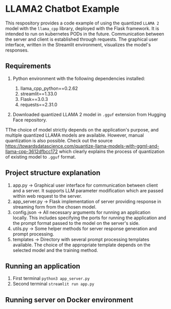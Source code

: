 # LLAMA2 Chatbot Example
This respository provides a code example of using the quantized ```LLAMA 2``` model with the ```llama_cpp``` library, deployed with the Flask framework.
It is intended to run on kubernetes PODs in the future.
Communication between the server and client is established through requests.
The graphical user interface, written in the Streamlit environment,
visualizes the model's responses.

## Requirements
1. Python environment with the following dependencies installed:
    1. llama_cpp_python==0.2.62
    2. streamlit==1.33.0
    3. Flask==3.0.3
    4. requests==2.31.0

2. Downloaded quantized LLAMA 2 model in ```.gguf``` extension from Hugging Face repository.

TThe choice of model strictly depends on the application's purpose, and multiple quantized LLAMA models are available. However, manual quantization is also possible. Check out the source 
https://towardsdatascience.com/quantize-llama-models-with-ggml-and-llama-cpp-3612dfbcc172 which clearly
explains the process of quantization of existing model to ```.gguf``` format.

## Project structure explanation
1. app.py -> Graphical user interface for communication between client and a server.
It supports LLM parameter modification which are passed within web request to the server.
2. app_server.py -> Flask implementation of server providing response in streaming form from the chosen model. 
3. config.json -> All necessary arguments for running an application locally. This includes specifying the ports for running the application and the prompt format passed to the model on the server's side.
4. utils.py -> Some helper methods for server response generation
and prompt processing.
5. templates -> Directory with several prompt processing templates available. The choice of the appropriate template depends on the selected model and the training method. 

## Running an application
1. First terminal ```python3 app_server.py```
2. Second terminal ```streamlit run app.py```

## Running server on Docker environment